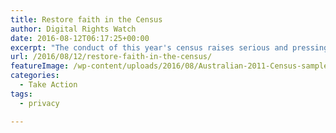 ```yaml
---
title: Restore faith in the Census
author: Digital Rights Watch
date: 2016-08-12T06:17:25+00:00
excerpt: "The conduct of this year's census raises serious and pressing ethical, legal, security and technological concerns. Join the call for Prime Minister Turnbull to act."
url: /2016/08/12/restore-faith-in-the-census/
featureImage: /wp-content/uploads/2016/08/Australian-2011-Census-sample-cropped.jpg
categories:
  - Take Action
tags:
  - privacy

---
```

<link href='https://actionnetwork.org/css/style-embed.css' rel='stylesheet' type='text/css' />

<div id='can-petition-area-open-letter-restore-faith-in-the-census' style='width: 100%'>
  <!-- this div is the target for our HTML insertion -->
</div>
